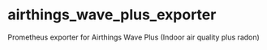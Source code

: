 # airthings_wave_plus_exporter
Prometheus exporter for Airthings Wave Plus (Indoor air quality plus radon)
